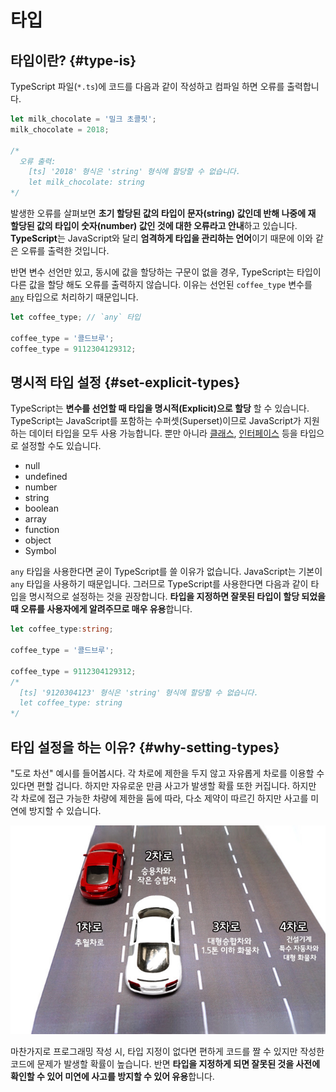 # 타입

## 타입이란? {#type-is}

TypeScript 파일\(`*.ts`\)에 코드를 다음과 같이 작성하고 컴파일 하면 오류를 출력합니다.

```typescript
let milk_chocolate = '밀크 초콜릿';
milk_chocolate = 2018;

/*
  오류 출력:
    [ts] '2018' 형식은 'string' 형식에 할당할 수 없습니다.
    let milk_chocolate: string
*/
```

발생한 오류를 살펴보면 **초기 할당된 값의 타입이 문자\(string\) 값인데 반해 나중에 재 할당된 값의 타입이 숫자\(number\) 값인 것에 대한 오류라고 안내**하고 있습니다. **TypeScript**는 JavaScript와 달리 **엄격하게 타입을 관리하는 언어**이기 때문에 이와 같은 오류를 출력한 것입니다.

반면 변수 선언만 있고, 동시에 값을 할당하는 구문이 없을 경우, TypeScript는 타입이 다른 값을 할당 해도 오류를 출력하지 않습니다. 이유는 선언된 `coffee_type` 변수를 [`any`](any.md) 타입으로 처리하기 때문입니다.

```typescript
let coffee_type; // `any` 타입

coffee_type = '콜드브루';
coffee_type = 9112304129312;
```

## 명시적 타입 설정 {#set-explicit-types}

TypeScript는 **변수를 선언할 때 타입을 명시적\(Explicit\)으로 할당** 할 수 있습니다. TypeScript는 JavaScript를 포함하는 수퍼셋\(Superset\)이므로 JavaScript가 지원하는 데이터 타입을 모두 사용 가능합니다. 뿐만 아니라 [클래스](../classes/), [인터페이스](../interface/) 등을 타입으로 설정할 수도 있습니다.

* null
* undefined
* number
* string
* boolean
* array
* function
* object
* Symbol

`any` 타입을 사용한다면 굳이 TypeScript를 쓸 이유가 없습니다. JavaScript는 기본이 `any` 타입을 사용하기 때문입니다. 그러므로 TypeScript를 사용한다면 다음과 같이 타입을 명시적으로 설정하는 것을 권장합니다. **타입을 지정하면 잘못된 타입이 할당 되었을 때 오류를 사용자에게 알려주므로 매우 유용**합니다.

```typescript
let coffee_type:string;

coffee_type = '콜드브루';

coffee_type = 9112304129312;
/*
  [ts] '9120304123' 형식은 'string' 형식에 할당할 수 없습니다.
  let coffee_type: string
*/
```

## 타입 설정을 하는 이유? {#why-setting-types}

"도로 차선" 예시를 들어봅시다. 각 차로에 제한을 두지 않고 자유롭게 차로를 이용할 수 있다면 편할 겁니다. 하지만 자유로운 만큼 사고가 발생할 확률 또한 커집니다. 하지만 각 차로에 접근 가능한 차량에 제한을 둠에 따라, 다소 제약이 따르긴 하지만 사고를 미연에 방지할 수 있습니다.

![](../.gitbook/assets/image%20%286%29.png)

마찬가지로 프로그래밍 작성 시, 타입 지정이 없다면 편하게 코드를 짤 수 있지만 작성한 코드에 문제가 발생할 확률이 높습니다. 반면 **타입을 지정하게 되면 잘못된 것을 사전에 확인할 수 있어 미연에 사고를 방지할 수 있어 유용**합니다.

